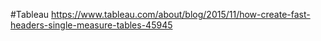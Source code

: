 #Tableau
https://www.tableau.com/about/blog/2015/11/how-create-fast-headers-single-measure-tables-45945